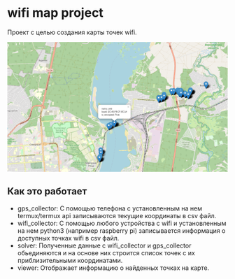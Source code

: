 # wifi map project

Проект c целью создания карты точек wifi.

![map](./docs/images/map.png)

## Как это работает

- gps_collector: С помощью телефона с установленным на нем termux/termux api записываются текущие координаты в csv файл.
- wifi_collector: С помощью любого устройства с wifi и установленным на нем python3  (например raspberry pi) записывается информация о доступных точках wifi в csv файл.
- solver: Полученные данные с wifi_collector и gps_collector обьединяются и  на основе них строится список точек с их приблизительными координатами.
- viewer: Отображает информацию о найденных точках на карте. 